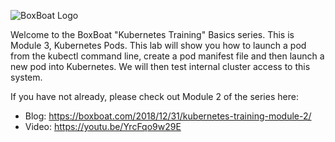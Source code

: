 ![BoxBoat Logo](/boxboat/courses/kubernetes-basic/module-2/assets/boxboat.png)

Welcome to the BoxBoat "Kubernetes Training" Basics series. This is Module 3, Kubernetes Pods. This lab will show you how to launch a pod from the kubectl command line, create a pod manifest file and then launch a new pod into Kubernetes. We will then test internal cluster access to this system.

If you have not already, please check out Module 2 of the series here:

- Blog: https://boxboat.com/2018/12/31/kubernetes-training-module-2/
- Video: https://youtu.be/YrcFqo9w29E
